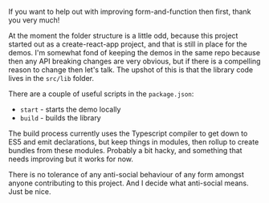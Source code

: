 If you want to help out with improving form-and-function then first, thank you very much!

At the moment the folder structure is a little odd, because this project started out as a create-react-app project, and that is 
still in place for the demos.  I'm somewhat fond of keeping the demos in the same repo because then any API breaking changes 
are very obvious, but if there is a compelling reason to change then let's talk.  The upshot of this is that the library code 
lives in the `src/lib` folder.

There are a couple of useful scripts in the `package.json`:

* `start` - starts the demo locally
* `build` - builds the library

The build process currently uses the Typescript compiler to get down to ES5 and emit declarations, but keep things in modules, 
then rollup to create bundles from these modules.  Probably a bit hacky, and something that needs improving but it works for now.

There is no tolerance of any anti-social behaviour of any form amongst anyone contributing to this project.  And I decide what 
anti-social means. Just be nice.
